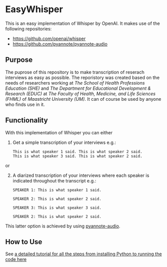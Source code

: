 # EasyWhisper

This is an easy implementation of Whisper by OpenAI. 
It makes use of the following repositories:
- https://github.com/openai/whisper
- https://github.com/pyannote/pyannote-audio

## Purpose
The puprose of this repository is to make transcription of reserach interviews as easy as possible.
The reporistory was created based on the needs of researchers working at *The School of Health Professions Education (SHE)* and *The Department for Educational Development & Research (EDUC)* at *The Faculty of Health, Medicine, and Life Sciences (FHML)* of *Maastricht University (UM)*. It can of course be used by anyone who finds use in it. 

## Functionality
With this implementation of Whisper you can either
1. Get a simple transcription of your interviews 
    e.g.:
    ```
    This is what speaker 1 said. This is what speaker 2 said. 
    This is what speaker 3 said. This is what speaker 2 said.
    ```

or

2. A diarized transcription of your interviews where each speaker is indicated throughout the transcript
    e.g.:
    ```
    SPEAKER 1: This is what speaker 1 said.

    SPEAKER 2: This is what speaker 2 said.

    SPEAKER 3: This is what speaker 3 said.

    SPEAKER 2: This is what speaker 2 said.
    ```

This latter option is achieved by using [pyannote-audio](https://github.com/pyannote/pyannote-audio). 

## How to Use
See [a detailed tutorial for all the steps from installing Python to running the code here](https://niklaswenzel.notion.site/Installing-Using-WHISPER-for-Transcription-of-Interviews-e20049cf9ebe4fea92f5b8112cb7b35c?pvs=4)